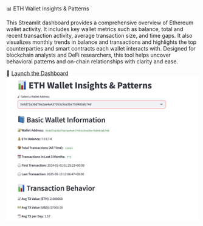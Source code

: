 📊 ETH Wallet Insights & Patterns

This Streamlit dashboard provides a comprehensive overview of Ethereum wallet activity. It includes key wallet metrics such as balance, total and recent transaction activity, average transaction size, and time gaps. It also visualizes monthly trends in balance and transactions and highlights the top counterparties and smart contracts each wallet interacts with. Designed for blockchain analysts and DeFi researchers, this tool helps uncover behavioral patterns and on-chain relationships with clarity and ease.


🔗 [Launch the Dashboard](https://walletcanvasdashboard.streamlit.app/)
![Dashboard Preview](https://github.com/bellatrix-ds/blockchain-dashboards-and-visualizations/blob/main/03_Wallet_Canvas/01.png)

